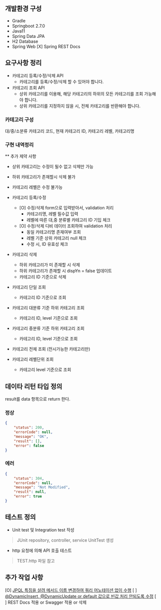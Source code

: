 ## 개발환경 구성
- Gradle 
- Springboot 2.7.0 
- Java11 
- Spring Data JPA
- H2 Database
- Spring Web
[X] Spring REST Docs 

## 요구사항 정리 
- 카테고리 등록/수정/삭제 API 
  * 카테고리를 등록/수정/삭제 할 수 있어야 합니다.
- 카테고리 조회 API 
  * 상위 카테고리를 이용해, 해당 카테고리의 하위의 모든 카테고리를 조회 가능해야 합니다.
  * 상위 카테고리를 지정하지 않을 시, 전체 카테고리를 반환해야 합니다.

### 카테고리 구성 
대/중/소분류 카테고리 코드, 현재 카테고리 ID, 카테고리 레벨, 카테고리명

### 구현 내역정리 
** 추가 제약 사항
- 상위 카테고리는 수정이 될수 없고 삭제만 가능
- 하위 카테고리가 존재할시 삭제 불가 
- 카테고리 레벨은 수정 불가능

- 카테고리 등록/수정
  * [O] 수정/삭제 form으로 입력받아서, validation 처리
    * 카테고리명, 레벨 필수값 입력
    * 레벨에 따른 대,중 분류별 카테고리 ID 기입 체크
  * [O] 수정/삭제 디비 데이터 조회하여 validation 처리
    * 동일 카테고리명 존재여부 조회
    * 레벨 기준 상위 카테고리 null 체크
    * 수정 시, ID 유효성 체크 

- 카테고리 삭제 
  * 하위 카테고리가 미 존재할 시 삭제
  * 하위 카테고리가 존재할 시 dispYn = false 업데이트
  * 카테고리 ID 기준으로 삭제

- 카테고리 단일 조회 
  * 카테고리 ID 기준으로 조회

- 카테고리 대분류 기준 하위 카테고리 조회
  * 카테고리 ID, level 기준으로 조회

- 카테고리 중분류 기준 하위 카테고리 조회
  * 카테고리 ID, level 기준으로 조회
  
- 카테고리 전체 조회 (전시가능한 카테고리만)

- 카테고리 레벨단위 조회 
  * 카테고리 level 기준으로 조회
  

## 데이타 리턴 타입 정의 
result를 data 항목으로 return 한다.

### 정상
```json
{
    "status": 200,
    "errorCode": null,
    "message": "OK",
    "result": [], 
    "error": false
}
```
### 에러
```json
{
    "status": 304,
    "errorCode": null,
    "message": "Not Modified",
    "result": null,
    "error": true
}
```


## 테스트 정의 
- Unit test 및 Integration test 작성
> JUnit repository, controller, service UnitTest 생성

- http 요청에 의해 API 호출 테스트 
> TEST.http 파일 참고

## 추가 작업 사항
[O] [JPQL 특징을 살려 메서드 이름 변경하여 쿼리 어노테이션 없이 수행](https://www.devkuma.com/docs/jpa/%EC%9E%90%EB%8F%99-%EC%83%9D%EC%84%B1-%EC%BF%BC%EB%A6%AC-%EB%A9%94%EC%86%8C%EB%93%9C%EC%9D%98-%EB%AA%85%EB%AA%85-%EA%B7%9C%EC%B9%99/)
[ ] [@DynamicInsert, @DynamicUpdate or default 값으로 빈값 처리 안되도록 수정](https://dotoridev.tistory.com/6)
[ ] REST Docs 적용 or Swagger 적용 or 삭제